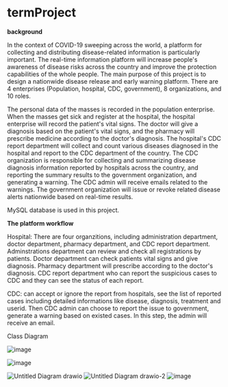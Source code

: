 # termProject

**background**

In the context of COVID-19 sweeping across the world, a platform for collecting and distributing disease-related information is particularly important. The real-time information platform will increase people's awareness of disease risks across the country and improve the protection capabilities of the whole people. The main purpose of this project is to design a nationwide disease release and early warning platform. There are 4 enterprises (Population, hospital, CDC, government), 8 organizations, and 10 roles. 

The personal data of the masses is recorded in the population enterprise. When the masses get sick and register at the hospital, the hospital enterprise will record the patient's vital signs. The doctor will give a diagnosis based on the patient's vital signs, and the pharmacy will prescribe medicine according to the doctor's diagnosis. The hospital's CDC report department will collect and count various diseases diagnosed in the hospital and report to the CDC department of the country. The CDC organization is responsible for collecting and summarizing disease diagnosis information reported by hospitals across the country, and reporting the summary results to the government organization, and generating a warning. The CDC admin will receive emails related to the warnings. The government organization will issue or revoke related disease alerts nationwide based on real-time results. 

MySQL database is used in this project.


**The platform workflow**

Hospital: 
There are four organzitions, including administration department, doctor department, pharmacy department, and CDC report department.
Adminstrations department can review and check all registrations by patients.
Doctor department can check patients vital signs and give diagnosis.
Pharmacy department will prescribe according to the doctor's diagnosis.
CDC report department who can report the suspicious cases to CDC and they can see the status of each report. 

CDC: can accept or ignore the report from hospitals, see the list of reported cases including detailed informations like disease, diagnosis, treatment and userid. Then CDC admin can choose to report the issue to government, generate a warning based on existed cases. In this step, the admin will receive an email.





Class Diagram


![image](https://user-images.githubusercontent.com/113845857/207117392-99676bfc-dc38-4931-b564-1184d9ff7973.png)




![image](https://user-images.githubusercontent.com/113845857/207117763-4bdba929-2f06-4603-81ac-e4bf686a50c1.png)


![Untitled Diagram drawio](https://user-images.githubusercontent.com/97858633/207393089-c5c721d5-9f2a-4ec6-ba91-c2117ccbe8ba.png)
![Untitled Diagram drawio-2](https://user-images.githubusercontent.com/97858633/207396093-57f9eb15-ddb7-44f9-bfdc-5263c1d61931.png)
![image](https://user-images.githubusercontent.com/113648313/207401316-e44f886c-4551-457c-bbcf-897af7f8beff.png)
